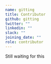 ```yaml
---
name: gitting
title: Contributor
github: gitting
twitter: ""
linkedin: ""
slack: ""
joining_date: ""
role: contributor
---
```


Still waiting for this
